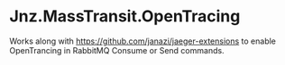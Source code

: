 # Jnz.MassTransit.OpenTracing

Works along with https://github.com/janazi/jaeger-extensions to enable OpenTrancing in RabbitMQ Consume or Send commands.
